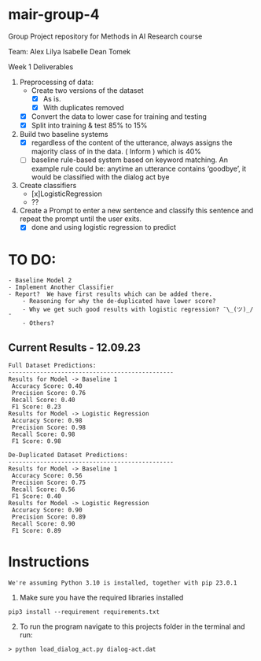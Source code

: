 # mair-group-4
Group Project repository for Methods in AI Research course

Team:
Alex
Lilya
Isabelle
Dean
Tomek 


Week 1 Deliverables

1. Preprocessing of data:
    - Create two versions of the dataset
        - [x] As is.
        - [x] With duplicates removed
    - [x] Convert the data to lower case for training and testing
    - [x] Split into training & test 85% to 15%
2. Build two baseline systems
    - [x] regardless of the content of the utterance, always assigns the majority class of in the data. ( Inform ) which is 40% 
    - [ ] baseline rule-based system based on keyword matching. An example rule could be: anytime an utterance contains ‘goodbye’, it would be classified with the dialog act bye
3. Create classifiers 
    - [x]LogisticRegression
    - ??
4. Create a Prompt to enter a new sentence and classify this sentence and repeat the prompt until the user exits.
    - [x] done and using logistic regression to predict
    
# TO DO:

    - Baseline Model 2
    - Implement Another Classifier
    - Report?  We have first results which can be added there. 
        - Reasoning for why the de-duplicated have lower score? 
        - Why we get such good results with logistic regression? ¯\_(ツ)_/¯ 
        - Others? 
## Current Results - 12.09.23
```
Full Dataset Predictions: 
-----------------------------------------------
Results for Model -> Baseline 1
 Accuracy Score: 0.40
 Precision Score: 0.76
 Recall Score: 0.40
 F1 Score: 0.23
Results for Model -> Logistic Regression
 Accuracy Score: 0.98
 Precision Score: 0.98
 Recall Score: 0.98
 F1 Score: 0.98

De-Duplicated Dataset Predictions: 
-----------------------------------------------
Results for Model -> Baseline 1
 Accuracy Score: 0.56
 Precision Score: 0.75
 Recall Score: 0.56
 F1 Score: 0.40
Results for Model -> Logistic Regression
 Accuracy Score: 0.90
 Precision Score: 0.89
 Recall Score: 0.90
 F1 Score: 0.89
```
# Instructions 
```
We're assuming Python 3.10 is installed, together with pip 23.0.1
```
1. Make sure you have the required libraries installed
```
pip3 install --requirement requirements.txt
```

2. To run the program navigate to this projects folder in the terminal and run:
```
> python load_dialog_act.py dialog-act.dat
```